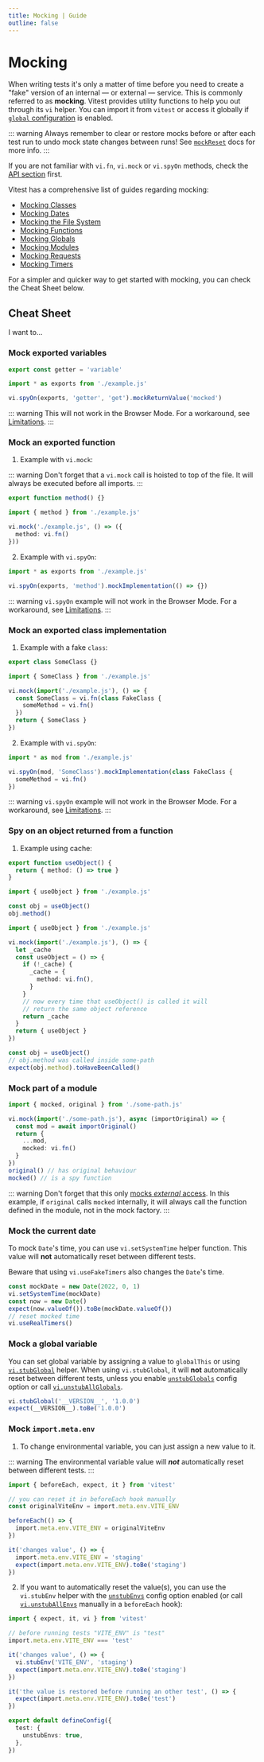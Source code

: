 ```yaml
---
title: Mocking | Guide
outline: false
---
```


# Mocking

When writing tests it's only a matter of time before you need to create a "fake" version of an internal — or external — service. This is commonly referred to as **mocking**. Vitest provides utility functions to help you out through its `vi` helper. You can import it from `vitest` or access it globally if [`global` configuration](/config/#globals) is enabled.

::: warning
Always remember to clear or restore mocks before or after each test run to undo mock state changes between runs! See [`mockReset`](/api/mock#mockreset) docs for more info.
:::

If you are not familiar with `vi.fn`, `vi.mock` or `vi.spyOn` methods, check the [API section](/api/vi) first.

Vitest has a comprehensive list of guides regarding mocking:

- [Mocking Classes](/guide/mocking/classes.md)
- [Mocking Dates](/guide/mocking/dates.md)
- [Mocking the File System](/guide/mocking/file-system.md)
- [Mocking Functions](/guide/mocking/functions.md)
- [Mocking Globals](/guide/mocking/globals.md)
- [Mocking Modules](/guide/mocking/modules.md)
- [Mocking Requests](/guide/mocking/requests.md)
- [Mocking Timers](/guide/mocking/timers.md)

For a simpler and quicker way to get started with mocking, you can check the Cheat Sheet below.

## Cheat Sheet

I want to…

### Mock exported variables
```js [example.js]
export const getter = 'variable'
```
```ts [example.test.ts]
import * as exports from './example.js'

vi.spyOn(exports, 'getter', 'get').mockReturnValue('mocked')
```

::: warning
This will not work in the Browser Mode. For a workaround, see [Limitations](/guide/browser/#spying-on-module-exports).
:::

### Mock an exported function

1. Example with `vi.mock`:

::: warning
Don't forget that a `vi.mock` call is hoisted to top of the file. It will always be executed before all imports.
:::

```ts [example.js]
export function method() {}
```
```ts
import { method } from './example.js'

vi.mock('./example.js', () => ({
  method: vi.fn()
}))
```

2. Example with `vi.spyOn`:
```ts
import * as exports from './example.js'

vi.spyOn(exports, 'method').mockImplementation(() => {})
```

::: warning
`vi.spyOn` example will not work in the Browser Mode. For a workaround, see [Limitations](/guide/browser/#spying-on-module-exports).
:::

### Mock an exported class implementation

1. Example with a fake `class`:
```ts [example.js]
export class SomeClass {}
```
```ts
import { SomeClass } from './example.js'

vi.mock(import('./example.js'), () => {
  const SomeClass = vi.fn(class FakeClass {
    someMethod = vi.fn()
  })
  return { SomeClass }
})
```

2. Example with `vi.spyOn`:

```ts
import * as mod from './example.js'

vi.spyOn(mod, 'SomeClass').mockImplementation(class FakeClass {
  someMethod = vi.fn()
})
```

::: warning
`vi.spyOn` example will not work in the Browser Mode. For a workaround, see [Limitations](/guide/browser/#spying-on-module-exports).
:::

### Spy on an object returned from a function

1. Example using cache:

```ts [example.js]
export function useObject() {
  return { method: () => true }
}
```

```ts [useObject.js]
import { useObject } from './example.js'

const obj = useObject()
obj.method()
```

```ts [useObject.test.js]
import { useObject } from './example.js'

vi.mock(import('./example.js'), () => {
  let _cache
  const useObject = () => {
    if (!_cache) {
      _cache = {
        method: vi.fn(),
      }
    }
    // now every time that useObject() is called it will
    // return the same object reference
    return _cache
  }
  return { useObject }
})

const obj = useObject()
// obj.method was called inside some-path
expect(obj.method).toHaveBeenCalled()
```

### Mock part of a module

```ts
import { mocked, original } from './some-path.js'

vi.mock(import('./some-path.js'), async (importOriginal) => {
  const mod = await importOriginal()
  return {
    ...mod,
    mocked: vi.fn()
  }
})
original() // has original behaviour
mocked() // is a spy function
```

::: warning
Don't forget that this only [mocks _external_ access](#mocking-pitfalls). In this example, if `original` calls `mocked` internally, it will always call the function defined in the module, not in the mock factory.
:::

### Mock the current date

To mock `Date`'s time, you can use `vi.setSystemTime` helper function. This value will **not** automatically reset between different tests.

Beware that using `vi.useFakeTimers` also changes the `Date`'s time.

```ts
const mockDate = new Date(2022, 0, 1)
vi.setSystemTime(mockDate)
const now = new Date()
expect(now.valueOf()).toBe(mockDate.valueOf())
// reset mocked time
vi.useRealTimers()
```

### Mock a global variable

You can set global variable by assigning a value to `globalThis` or using [`vi.stubGlobal`](/api/vi#vi-stubglobal) helper. When using `vi.stubGlobal`, it will **not** automatically reset between different tests, unless you enable [`unstubGlobals`](/config/#unstubglobals) config option or call [`vi.unstubAllGlobals`](/api/vi#vi-unstuballglobals).

```ts
vi.stubGlobal('__VERSION__', '1.0.0')
expect(__VERSION__).toBe('1.0.0')
```

### Mock `import.meta.env`

1. To change environmental variable, you can just assign a new value to it.

::: warning
The environmental variable value will **_not_** automatically reset between different tests.
:::

```ts
import { beforeEach, expect, it } from 'vitest'

// you can reset it in beforeEach hook manually
const originalViteEnv = import.meta.env.VITE_ENV

beforeEach(() => {
  import.meta.env.VITE_ENV = originalViteEnv
})

it('changes value', () => {
  import.meta.env.VITE_ENV = 'staging'
  expect(import.meta.env.VITE_ENV).toBe('staging')
})
```

2. If you want to automatically reset the value(s), you can use the `vi.stubEnv` helper with the [`unstubEnvs`](/config/#unstubenvs) config option enabled (or call [`vi.unstubAllEnvs`](/api/vi#vi-unstuballenvs) manually in a `beforeEach` hook):

```ts
import { expect, it, vi } from 'vitest'

// before running tests "VITE_ENV" is "test"
import.meta.env.VITE_ENV === 'test'

it('changes value', () => {
  vi.stubEnv('VITE_ENV', 'staging')
  expect(import.meta.env.VITE_ENV).toBe('staging')
})

it('the value is restored before running an other test', () => {
  expect(import.meta.env.VITE_ENV).toBe('test')
})
```

```ts [vitest.config.ts]
export default defineConfig({
  test: {
    unstubEnvs: true,
  },
})
```
